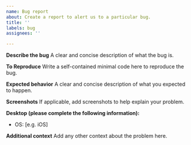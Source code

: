 ```yaml
---
name: Bug report
about: Create a report to alert us to a particular bug.
title: ''
labels: bug
assignees: ''

---
```


**Describe the bug**
A clear and concise description of what the bug is.

**To Reproduce**
Write a self-contained minimal code here to reproduce the bug.

**Expected behavior**
A clear and concise description of what you expected to happen.

**Screenshots**
If applicable, add screenshots to help explain your problem.

**Desktop (please complete the following information):**
 - OS: [e.g. iOS]

**Additional context**
Add any other context about the problem here.
